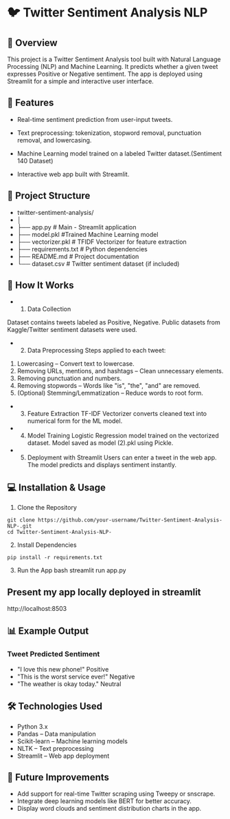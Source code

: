 # 🐦 Twitter Sentiment Analysis NLP

## 📌 Overview

This project is a Twitter Sentiment Analysis tool built with Natural Language Processing (NLP) and Machine Learning.
It predicts whether a given tweet expresses Positive or Negative sentiment.
The app is deployed using Streamlit for a simple and interactive user interface.

## 🚀 Features

- Real-time sentiment prediction from user-input tweets.

- Text preprocessing: tokenization, stopword removal, punctuation removal, and lowercasing.

- Machine Learning model trained on a labeled Twitter dataset.(Sentiment 140 Dataset)

- Interactive web app built with Streamlit.

## 📂 Project Structure

- twitter-sentiment-analysis/
- │
- ├── app.py               # Main - Streamlit application
- ├── model.pkl            #Trained Machine Learning model
- ├── vectorizer.pkl       # TFIDF Vectorizer for feature extraction
- ├── requirements.txt     # Python dependencies
- ├── README.md            # Project documentation
- └── dataset.csv          # Twitter sentiment dataset (if included)

## 🧠 How It Works

- 1. Data Collection

Dataset contains tweets labeled as Positive, Negative.
Public datasets from Kaggle/Twitter sentiment datasets were used.

- 2. Data Preprocessing
Steps applied to each tweet:
1. Lowercasing – Convert text to lowercase.
2. Removing URLs, mentions, and hashtags – Clean unnecessary elements.
3. Removing punctuation and numbers.
4. Removing stopwords – Words like "is", "the", "and" are removed.
5. (Optional) Stemming/Lemmatization – Reduce words to root form.
  
- 3. Feature Extraction
TF-IDF Vectorizer converts cleaned text into numerical form for the ML model.

- 4. Model Training
Logistic Regression model trained on the vectorized dataset.
Model saved as model (2).pkl using Pickle.

- 5. Deployment with Streamlit
Users can enter a tweet in the web app.
The model predicts and displays sentiment instantly.


## 💻 Installation & Usage

1. Clone the Repository
```
git clone https://github.com/your-username/Twitter-Sentiment-Analysis-NLP-.git
cd Twitter-Sentiment-Analysis-NLP-
```

2. Install Dependencies
```
pip install -r requirements.txt
```

3. Run the App
bash
streamlit run app.py
## Present my app locally deployed in streamlit 
http://localhost:8503

## 📊 Example Output
### Tweet	Predicted Sentiment

- "I love this new phone!"	Positive
- "This is the worst service ever!"	Negative
- "The weather is okay today."	Neutral

## 🛠️ Technologies Used

- Python 3.x
- Pandas – Data manipulation
- Scikit-learn – Machine learning models
- NLTK – Text preprocessing
- Streamlit – Web app deployment

## 📌 Future Improvements

- Add support for real-time Twitter scraping using Tweepy or snscrape.
- Integrate deep learning models like BERT for better accuracy.
- Display word clouds and sentiment distribution charts in the app.

